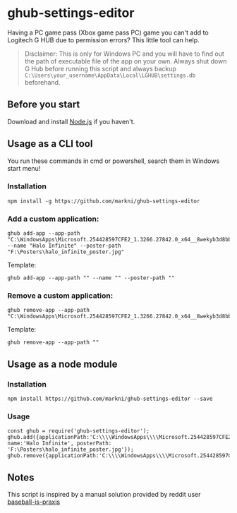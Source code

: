 # ghub-settings-editor

Having a PC game pass (Xbox game pass PC) game you can't add to Logitech G HUB due to permission errors? This little tool can help. 

> Disclaimer: This is only for Windows PC and you will have to find out the path of executable file of the app on your own. Always shut down G Hub before running this script and always backup `C:\Users\your_username\AppData\Local\LGHUB\settings.db` beforehand.

## Before you start

Download and install [Node.js](https://nodejs.org/en/) if you haven't.

## Usage as a CLI tool
You run these commands in cmd or powershell, search them in Windows start menu!

### Installation

```
npm install -g https://github.com/markni/ghub-settings-editor
```

### Add a custom application:
```
ghub add-app --app-path "C:\WindowsApps\Microsoft.254428597CFE2_1.3266.27842.0_x64__8wekyb3d8bbwe\HaloInfinite.exe" --name "Halo Infinite" --poster-path "F:\Posters\halo_infinite_poster.jpg"
```
Template:
```
ghub add-app --app-path "" --name "" --poster-path ""
```
### Remove a custom application:
```
ghub remove-app --app-path "C:\WindowsApps\Microsoft.254428597CFE2_1.3266.27842.0_x64__8wekyb3d8bbwe\HaloInfinite.exe"
```

Template:
```
ghub remove-app --app-path ""
```

## Usage as a node module
### Installation

```
npm install https://github.com/markni/ghub-settings-editor --save
```

### Usage
```node
const ghub = require('ghub-settings-editor');
ghub.add({applicationPath:'C:\\\\WindowsApps\\\\Microsoft.254428597CFE2_1.3266.27842.0_x64__8wekyb3d8bbwe\\\\HaloInfinite.exe', name:'Halo Infinite', posterPath: 'F:\Posters\halo_infinite_poster.jpg'});
ghub.remove({applicationPath:'C:\\\\WindowsApps\\\\Microsoft.254428597CFE2_1.3266.27842.0_x64__8wekyb3d8bbwe\\\\HaloInfinite.exe'});
```

## Notes

This script is inspired by a manual solution provided by reddit user [baseball-is-praxis
](https://www.reddit.com/r/LogitechG/comments/qdab4s/comment/hi341nm/)
